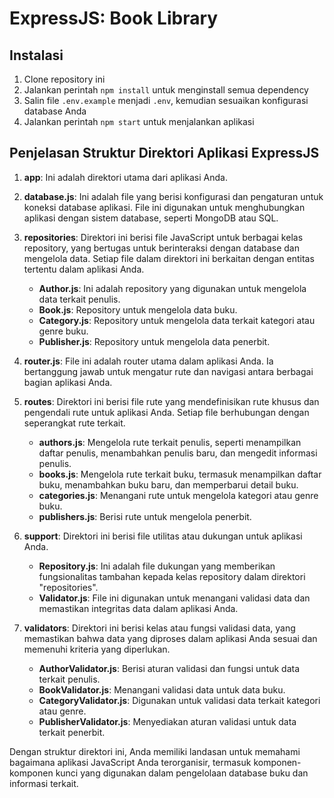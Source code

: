 # ExpressJS: Book Library

## Instalasi

1. Clone repository ini
2. Jalankan perintah `npm install` untuk menginstall semua dependency
3. Salin file `.env.example` menjadi `.env`, kemudian sesuaikan konfigurasi database Anda
4. Jalankan perintah `npm start` untuk menjalankan aplikasi

## Penjelasan Struktur Direktori Aplikasi ExpressJS

1. **app**: Ini adalah direktori utama dari aplikasi Anda.

2. **database.js**: Ini adalah file yang berisi konfigurasi dan pengaturan untuk koneksi database aplikasi. File ini digunakan untuk menghubungkan aplikasi dengan sistem database, seperti MongoDB atau SQL.

3. **repositories**: Direktori ini berisi file JavaScript untuk berbagai kelas repository, yang bertugas untuk berinteraksi dengan database dan mengelola data. Setiap file dalam direktori ini berkaitan dengan entitas tertentu dalam aplikasi Anda.

   - **Author.js**: Ini adalah repository yang digunakan untuk mengelola data terkait penulis.
   - **Book.js**: Repository untuk mengelola data buku.
   - **Category.js**: Repository untuk mengelola data terkait kategori atau genre buku.
   - **Publisher.js**: Repository untuk mengelola data penerbit.

4. **router.js**: File ini adalah router utama dalam aplikasi Anda. Ia bertanggung jawab untuk mengatur rute dan navigasi antara berbagai bagian aplikasi Anda.

5. **routes**: Direktori ini berisi file rute yang mendefinisikan rute khusus dan pengendali rute untuk aplikasi Anda. Setiap file berhubungan dengan seperangkat rute terkait.

   - **authors.js**: Mengelola rute terkait penulis, seperti menampilkan daftar penulis, menambahkan penulis baru, dan mengedit informasi penulis.
   - **books.js**: Mengelola rute terkait buku, termasuk menampilkan daftar buku, menambahkan buku baru, dan memperbarui detail buku.
   - **categories.js**: Menangani rute untuk mengelola kategori atau genre buku.
   - **publishers.js**: Berisi rute untuk mengelola penerbit.

6. **support**: Direktori ini berisi file utilitas atau dukungan untuk aplikasi Anda.

   - **Repository.js**: Ini adalah file dukungan yang memberikan fungsionalitas tambahan kepada kelas repository dalam direktori "repositories".
   - **Validator.js**: File ini digunakan untuk menangani validasi data dan memastikan integritas data dalam aplikasi Anda.

7. **validators**: Direktori ini berisi kelas atau fungsi validasi data, yang memastikan bahwa data yang diproses dalam aplikasi Anda sesuai dan memenuhi kriteria yang diperlukan.

   - **AuthorValidator.js**: Berisi aturan validasi dan fungsi untuk data terkait penulis.
   - **BookValidator.js**: Menangani validasi data untuk data buku.
   - **CategoryValidator.js**: Digunakan untuk validasi data terkait kategori atau genre.
   - **PublisherValidator.js**: Menyediakan aturan validasi untuk data terkait penerbit.

Dengan struktur direktori ini, Anda memiliki landasan untuk memahami bagaimana aplikasi JavaScript Anda terorganisir, termasuk komponen-komponen kunci yang digunakan dalam pengelolaan database buku dan informasi terkait.
